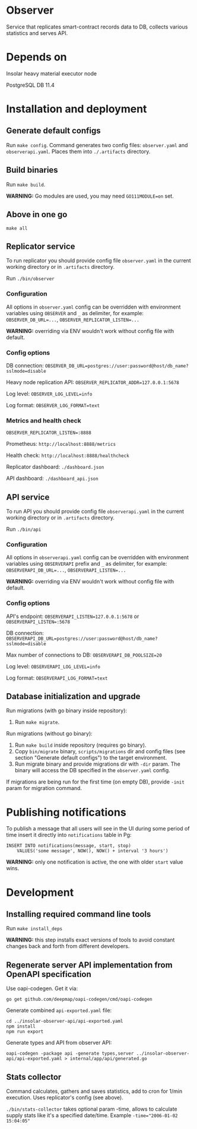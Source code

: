 # Observer
Service that replicates smart-contract records data to DB,
collects various statistics and serves API.

# Depends on
Insolar heavy material executor node

PostgreSQL DB 11.4

# Installation and deployment

## Generate default configs

Run `make config`. Command generates two config files:
`observer.yaml` and `observerapi.yaml`. Places them into
`./.artifacts` directory.

## Build binaries

Run `make build`.

**WARNING:** Go modules are used, you may need `GO111MODULE=on` set.

## Above in one go

`make all`

## Replicator service

To run replicator you should provide config file `observer.yaml`
in the current working directory or in `.artifacts` directory.

Run `./bin/observer`

### Configuration

All options in `observer.yaml` config can be overridden with environment
variables using `OBSERVER` and `_` as delimiter, for example:
`OBSERVER_DB_URL=...`, `OBSERVER_REPLICATOR_LISTEN=...`

**WARNING:** overriding via ENV wouldn't work without config file with default.

### Config options

DB connection:
`OBSERVER_DB_URL=postgres://user:password@host/db_name?sslmode=disable`

Heavy node replication API:
`OBSERVER_REPLICATOR_ADDR=127.0.0.1:5678`

Log level:
`OBSERVER_LOG_LEVEL=info`

Log format:
`OBSERVER_LOG_FORMAT=text`

### Metrics and health check

`OBSERVER_REPLICATOR_LISTEN=:8888`

Prometheus: `http://localhost:8888/metrics`

Health check: `http://localhost:8888/healthcheck`

Replicator dashboard: `./dashboard.json`

API dashboard: `./dashboard_api.json`

## API service

To run API you should provide config file `observerapi.yaml`
in the current working directory or in `.artifacts` directory.

Run `./bin/api`

### Configuration

All options in `observerapi.yaml` config can be overridden with environment
variables using `OBSERVERAPI` prefix and `_` as delimiter, for example:
`OBSERVERAPI_DB_URL=...`, `OBSERVERAPI_LISTEN=...`

**WARNING:** overriding via ENV wouldn't work without config file with default.

### Config options

API's endpoint:
`OBSERVERAPI_LISTEN=127.0.0.1:5678`
or
`OBSERVERAPI_LISTEN=:5678`

DB connection:
`OBSERVERAPI_DB_URL=postgres://user:password@host/db_name?sslmode=disable`

Max number of connections to DB:
`OBSERVERAPI_DB_POOLSIZE=20`

Log level:
`OBSERVERAPI_LOG_LEVEL=info`

Log format:
`OBSERVERAPI_LOG_FORMAT=text`

## Database initialization and upgrade
Run migrations (with go binary inside repository):
1. Run `make migrate`.

Run migrations (without go binary):
1. Run `make build` inside repository (requires go binary). 
2. Copy `bin/migrate` binary, `scripts/migrations` dir 
and config files (see section "Generate default configs") to the target environment.
3. Run migrate binary and provide migrations dir with `-dir` param. The binary will access the DB specified in the 
`observer.yaml` config.

If migrations are being run for the first time (on empty DB), provide `-init` param for migration command.

# Publishing notifications

To publish a message that all users will see in the UI during some period of
time insert it directly into `notifications` table in Pg:

```
INSERT INTO notifications(message, start, stop)
    VALUES('some message', NOW(), NOW() + interval '3 hours')
```

**WARNING:** only one notification is active, the one with older `start` value
wins.

# Development

## Installing required command line tools

Run `make install_deps`

**WARNING:** this step installs exact versions of tools to avoid constant
changes back and forth from different developers.

## Regenerate server API implementation from OpenAPI specification

Use oapi-codegen. Get it via:
```
go get github.com/deepmap/oapi-codegen/cmd/oapi-codegen
```

Generate combined `api-exported.yaml` file:
```
cd ../insolar-observer-api/api-exported.yaml
npm install
npm run export
```

Generate types and API from observer API:
```
oapi-codegen -package api -generate types,server ../insolar-observer-api/api-exported.yaml > internal/app/api/generated.go
```

## Stats collector
Command calculates, gathers and saves statistics, add to cron for 1/min execution.
Uses replicator's config (see above).

`./bin/stats-collector` takes optional param -time, allows to calculate supply stats like it's a
specified date/time. Example `-time="2006-01-02 15:04:05"`
